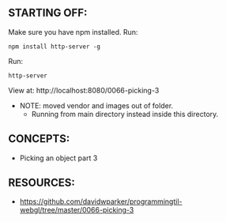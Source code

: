 ## STARTING OFF:

Make sure you have npm installed.
Run:
```
npm install http-server -g
```

Run:
```
http-server
```

View at: http://localhost:8080/0066-picking-3

* NOTE: moved vendor and images out of folder.
  * Running from main directory instead inside this directory.

## CONCEPTS:

* Picking an object part 3

## RESOURCES:

* https://github.com/davidwparker/programmingtil-webgl/tree/master/0066-picking-3
